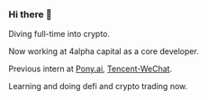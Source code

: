 ### Hi there 👋

Diving full-time into crypto.

Now working at 4alpha capital as a core developer.

Previous intern at [Pony.ai](https://pony.ai), [Tencent-WeChat](https://github.com/tencent-wechat).

Learning and doing defi and crypto trading now.
